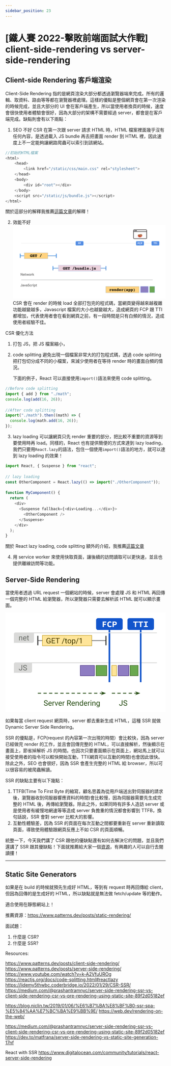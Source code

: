 ```yaml
---
sidebar_position: 23
---
```


# [鐵人賽 2022-擊敗前端面試大作戰] client-side-rendering vs server-side-rendering

## Client-side Rendering 客戶端渲染

Client-Side Rendering 指的是網頁渲染大部分都透過瀏覽器端來完成。所有的邏輯、取資料、路由等等都在瀏覽器裡處理。這樣的優點是整個網頁會在第一次渲染的時候完成，並且大部分的 UI 會在客戶端產生，所以當使用者換頁的時候，速度會很快使用者體驗會很好，因為大部分的架構不需要經過 server，都會是在客戶端完成。缺點則會有以下兩點：

1. SEO 不好
   CSR 在第一次跟 server 請求 HTML 時，HTML 檔案裡面幾乎沒有任何內容，是透過載入 JS bundle 再去把畫面 render 到 HTML 裡，因此速度上不一定能夠讓網路爬蟲可以索引到該網站。

```js
//初始的HTML檔案
<html>
    <head>
        <link href="/static/css/main.css" rel="stylesheet">
    </head>
    <body>
        <div id="root"></div>
    </body>
    <script src="/static/js/bundle.js"></script>
</html>
```

關於這部分的解釋我推薦[這篇文章](https://lidemy5thwbc.coderbridge.io/2022/01/29/CSR-SSR/)的解釋！

2. 效能不好  
   ![CSR](./Img/CSR.png)
   CSR 會在 render 的時候 load 全部打包完的程式碼，當網頁變得越來越複雜功能越變越多，Javascript 檔案的大小也越變越大，造成網頁的 FCP 跟 TTI 都增加，代表使用者會在看到網頁之前，有一段時間是只有白頻的情況，造成使用者經驗不佳。

CSR 優化方法

1. 打包 JS，把 JS 檔案縮小，
2. code splitting
   避免出現一個檔案非常大的打包程式碼，透過 code splitting 把打包切分成不同的小檔案，來減少使用者在等待 render 時的畫面白頻的情況。

   下面的例子，React 可以直接使用`import()`語法來使用 code splitting。

```js
//Before code splitting
import { add } from "./math";
console.log(add(16, 26));

//After code splitting
import("./math").then((math) => {
  console.log(math.add(16, 26));
});
```

3. lazy loading
   可以讓網頁只先 render 重要的部分，把比較不重要的資源等到要使用時再 load。同樣的，React 也有提供簡便的方式來達到 lazy loading，我們只要用`React.lazy`的語法，包住一個使用`import()`語法的地方，就可以達到 lazy loading 的效果！

```js
import React, { Suspense } from "react";

// lazy loading
const OtherComponent = React.lazy(() => import("./OtherComponent"));

function MyComponent() {
  return (
    <div>
      <Suspense fallback={<div>Loading...</div>}>
        <OtherComponent />
      </Suspense>
    </div>
  );
}
```

關於 React lazy loading, code splitting 額外的介紹，我推薦[這篇文章](https://medium.com/starbugs/react-%E7%82%BA%E5%A4%AA%E9%BE%90%E5%A4%A7%E7%9A%84%E7%A8%8B%E5%BC%8F%E7%A2%BC%E5%81%9A-lazy-loading-%E5%92%8C-code-splitting-7384626a6e0d)

4. 用 service worker 來使用快取頁面，讓後續的訪問讀取可以更快速，並且也提供離線訪問等功能。

## Server-Side Rendering

當使用者透過 URL request 一個網站的時候，server 會處理 JS 和 HTML 再回傳一個完整的 HTML 給瀏覽器，所以瀏覽器只需要去解析該 HTML 就可以顯示畫面。

![SSR](./Img/SSR.png)

如果每當 client request 網頁時，server 都去重新生成 HTML，這種 SSR 就做 Dynamic Server Side Rendering。

SSR 的優點是，FCP(request 的內容第一次出現的時間）會比較快，因為 server 已經做完 render 的工作，並且會回傳完整的 HTML，可以直接解析，然後顯示在畫面上，節省掉解析 JS 的時間。也因次只要畫面顯示在頁面上，網站馬上就可以接受使用者的指令可以較快開始互動，TTI(網頁可以互動的時間)也會因此很快。除此之外，SEO 也會很好，因為 SSR 會產生完整的 HTML 給 browser，所以可以很容易的被爬蟲解讀。

SSR 的缺點主要有以下幾點：

1.  TTFB(Time To First Byte 的縮寫，顧名思義為從用戶端送出對伺服器的請求後，瀏覽器收到伺服器響應資料的時間)會比較慢，因為伺服器需要先生成完整的 HTML 後，再傳給瀏覽器。除此之外，如果同時有許多人造訪 server 或是使用者有緩慢地網速等等造成 server 負擔重的情況都會影響到 TTFB，換句話說，SSR 會對 server 比較大的影響。
2.  互動性體驗差，因為 SSR 的頁面在每次互動之間都要重新在 server 重新讀取頁面，導致使用體驗跟網頁反應上不如 CSR 的頁面順暢。

統整一下，今天我們講了 CSR 跟他的優缺點還有如何去解決它的問題，並且我們還講了 SSR 跟其優缺點！下面就推薦給大家一個[資源](https://www.patterns.dev/posts/static-rendering/)，有興趣的人可以自行去閱讀摟！

---

## Static Site Generators

如果是在 build 的時候就預先生成好 HTML，等到有 request 時再回傳給 client，但因為回傳的是生成好的 HTML，所以缺點就是無法做 fetch/update 等的動作。

適合使用在靜態網站上！

推薦資源：https://www.patterns.dev/posts/static-rendering/

面試題：

1. 什麼是 CSR?
2. 什麼是 SSR?

Resources:

https://www.patterns.dev/posts/client-side-rendering/
https://www.patterns.dev/posts/server-side-rendering/
https://www.youtube.com/watch?v=k-A2VfuUROg
https://reactjs.org/docs/code-splitting.html#reactlazy
https://lidemy5thwbc.coderbridge.io/2022/01/29/CSR-SSR/
https://medium.com/@prashantramnyc/server-side-rendering-ssr-vs-client-side-rendering-csr-vs-pre-rendering-using-static-site-89f2d05182ef

https://blog.niclin.tw/2019/01/06/%E6%B7%BA%E8%BF%B0-ssr-spa-%E5%84%AA%E7%BC%BA%E9%BB%9E/
https://web.dev/rendering-on-the-web/

https://medium.com/@prashantramnyc/server-side-rendering-ssr-vs-client-side-rendering-csr-vs-pre-rendering-using-static-site-89f2d05182ef
https://dev.to/matfrana/server-side-rendering-vs-static-site-generation-17nf

React with SSR
https://www.digitalocean.com/community/tutorials/react-server-side-rendering
